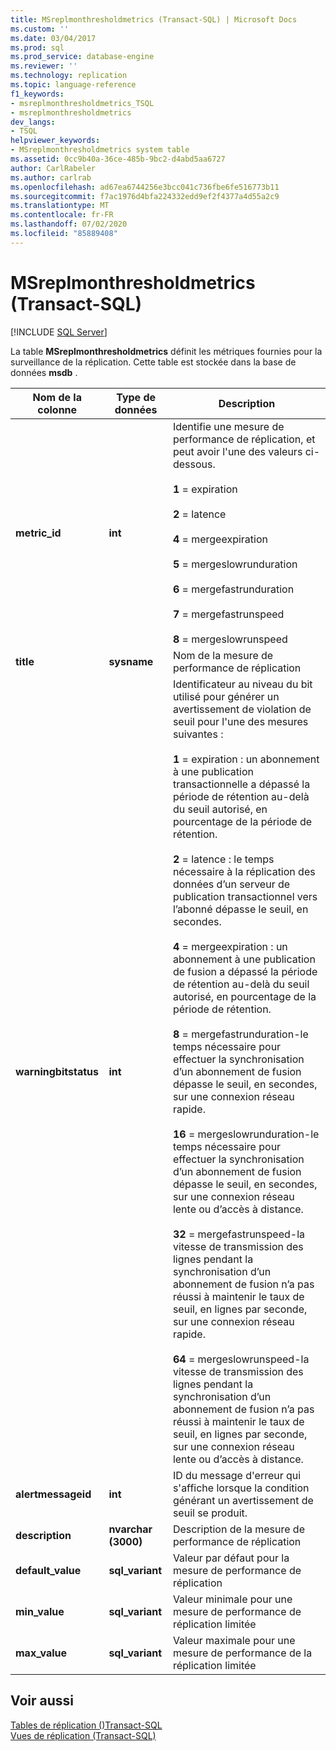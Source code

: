 ```yaml
---
title: MSreplmonthresholdmetrics (Transact-SQL) | Microsoft Docs
ms.custom: ''
ms.date: 03/04/2017
ms.prod: sql
ms.prod_service: database-engine
ms.reviewer: ''
ms.technology: replication
ms.topic: language-reference
f1_keywords:
- msreplmonthresholdmetrics_TSQL
- msreplmonthresholdmetrics
dev_langs:
- TSQL
helpviewer_keywords:
- MSreplmonthresholdmetrics system table
ms.assetid: 0cc9b40a-36ce-485b-9bc2-d4abd5aa6727
author: CarlRabeler
ms.author: carlrab
ms.openlocfilehash: ad67ea6744256e3bcc041c736fbe6fe516773b11
ms.sourcegitcommit: f7ac1976d4bfa224332edd9ef2f4377a4d55a2c9
ms.translationtype: MT
ms.contentlocale: fr-FR
ms.lasthandoff: 07/02/2020
ms.locfileid: "85889408"
---
```

# <a name="msreplmonthresholdmetrics-transact-sql"></a>MSreplmonthresholdmetrics (Transact-SQL)
[!INCLUDE [SQL Server](../../includes/applies-to-version/sqlserver.md)]

  La table **MSreplmonthresholdmetrics** définit les métriques fournies pour la surveillance de la réplication. Cette table est stockée dans la base de données **msdb** .  
  
|Nom de la colonne|Type de données|Description|  
|-----------------|---------------|-----------------|  
|**metric_id**|**int**|Identifie une mesure de performance de réplication, et peut avoir l'une des valeurs ci-dessous.<br /><br /> **1** = expiration<br /><br /> **2** = latence<br /><br /> **4** = mergeexpiration<br /><br /> **5** = mergeslowrunduration<br /><br /> **6** = mergefastrunduration<br /><br /> **7** = mergefastrunspeed<br /><br /> **8** = mergeslowrunspeed|  
|**title**|**sysname**|Nom de la mesure de performance de réplication|  
|**warningbitstatus**|**int**|Identificateur au niveau du bit utilisé pour générer un avertissement de violation de seuil pour l'une des mesures suivantes :<br /><br /> **1** = expiration : un abonnement à une publication transactionnelle a dépassé la période de rétention au-delà du seuil autorisé, en pourcentage de la période de rétention.<br /><br /> **2** = latence : le temps nécessaire à la réplication des données d’un serveur de publication transactionnel vers l’abonné dépasse le seuil, en secondes.<br /><br /> **4** = mergeexpiration : un abonnement à une publication de fusion a dépassé la période de rétention au-delà du seuil autorisé, en pourcentage de la période de rétention.<br /><br /> **8** = mergefastrunduration-le temps nécessaire pour effectuer la synchronisation d’un abonnement de fusion dépasse le seuil, en secondes, sur une connexion réseau rapide.<br /><br /> **16** = mergeslowrunduration-le temps nécessaire pour effectuer la synchronisation d’un abonnement de fusion dépasse le seuil, en secondes, sur une connexion réseau lente ou d’accès à distance.<br /><br /> **32** = mergefastrunspeed-la vitesse de transmission des lignes pendant la synchronisation d’un abonnement de fusion n’a pas réussi à maintenir le taux de seuil, en lignes par seconde, sur une connexion réseau rapide.<br /><br /> **64** = mergeslowrunspeed-la vitesse de transmission des lignes pendant la synchronisation d’un abonnement de fusion n’a pas réussi à maintenir le taux de seuil, en lignes par seconde, sur une connexion réseau lente ou d’accès à distance.|  
|**alertmessageid**|**int**|ID du message d'erreur qui s'affiche lorsque la condition générant un avertissement de seuil se produit.|  
|**description**|**nvarchar (3000)**|Description de la mesure de performance de réplication|  
|**default_value**|**sql_variant**|Valeur par défaut pour la mesure de performance de réplication|  
|**min_value**|**sql_variant**|Valeur minimale pour une mesure de performance de réplication limitée|  
|**max_value**|**sql_variant**|Valeur maximale pour une mesure de performance de la réplication limitée|  
  
## <a name="see-also"></a>Voir aussi  
 [Tables de réplication &#40;&#41;Transact-SQL](../../relational-databases/system-tables/replication-tables-transact-sql.md)   
 [Vues de réplication &#40;Transact-SQL&#41;](../../relational-databases/system-views/replication-views-transact-sql.md)  
  
  
